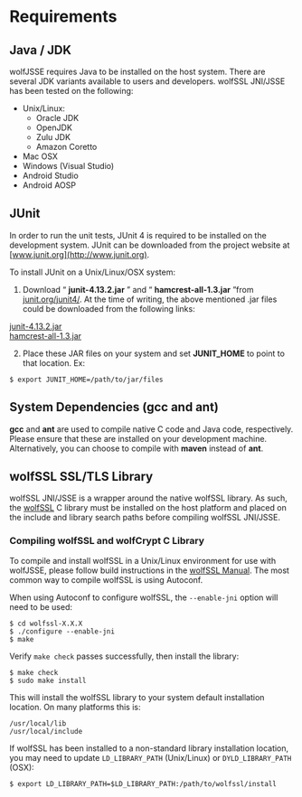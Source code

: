 #  Requirements

##  Java / JDK

wolfJSSE requires Java to be installed on the host system. There are several
JDK variants available to users and developers. wolfSSL JNI/JSSE has been tested
on the following:

- Unix/Linux:
    + Oracle JDK
    + OpenJDK
    + Zulu JDK
    + Amazon Coretto
- Mac OSX
- Windows (Visual Studio)
- Android Studio
- Android AOSP

##  JUnit

In order to run the unit tests, JUnit 4 is required to be installed on the
development system. JUnit can be downloaded from the project website at
[www.junit.org](http://www.junit.org).

To install JUnit on a Unix/Linux/OSX system:

1) Download “ **junit-4.13.2.jar** ” and “ **hamcrest-all-1.3.jar** ”from [junit.org/junit4/](). At the time of writing, the above mentioned .jar files could be downloaded from the following links:

[junit-4.13.2.jar](https://repo1.maven.org/maven2/junit/junit/4.13.2/junit-4.13.2.jar)<br/>
[hamcrest-all-1.3.jar](https://repo1.maven.org/maven2/org/hamcrest/hamcrest-all/1.3/hamcrest-all-1.3.jar)

2) Place these JAR files on your system and set **JUNIT_HOME** to point to that location. Ex:

```
$ export JUNIT_HOME=/path/to/jar/files
```

##  System Dependencies (gcc and ant)

**gcc** and **ant** are used to compile native C code and Java code, respectively. Please ensure that these are installed on your development machine. Alternatively, you can choose to compile with **maven** instead of **ant**.

##  wolfSSL SSL/TLS Library

wolfSSL JNI/JSSE is a wrapper around the native wolfSSL library. As such, the [wolfSSL](https://www.wolfssl.com/products/wolfssl/) C library must be installed on the host platform and placed on the include and library search paths before compiling wolfSSL JNI/JSSE.

###  Compiling wolfSSL and wolfCrypt C Library

To compile and install wolfSSL in a Unix/Linux environment for use with wolfJSSE, please follow build instructions in the [wolfSSL Manual](https://www.wolfssl.com/documentation/wolfssl-manual/index.html). The most common way to compile wolfSSL is using Autoconf.

When using Autoconf to configure wolfSSL, the `--enable-jni` option will need to be used:

```
$ cd wolfssl-X.X.X
$ ./configure --enable-jni
$ make
```

Verify `make check` passes successfully, then install the library:

```
$ make check
$ sudo make install
```

This will install the wolfSSL library to your system default installation location. On many platforms this is:

```
/usr/local/lib
/usr/local/include
```

If wolfSSL has been installed to a non-standard library installation location, you may need to update `LD_LIBRARY_PATH` (Unix/Linux) or `DYLD_LIBRARY_PATH` (OSX):

```
$ export LD_LIBRARY_PATH=$LD_LIBRARY_PATH:/path/to/wolfssl/install
```
